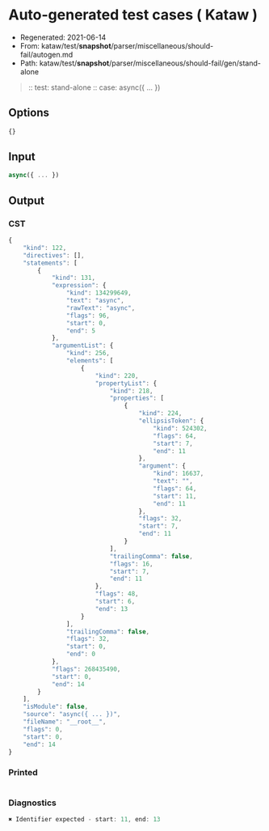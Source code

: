 # Auto-generated test cases ( Kataw )
- Regenerated: 2021-06-14
- From: kataw/test/__snapshot__/parser/miscellaneous/should-fail/autogen.md
- Path: kataw/test/__snapshot__/parser/miscellaneous/should-fail/gen/stand-alone
> :: test: stand-alone
> :: case: async({ ... })
## Options

`````js
{}
`````
## Input

`````js
async({ ... })
`````
## Output

### CST

```javascript
{
    "kind": 122,
    "directives": [],
    "statements": [
        {
            "kind": 131,
            "expression": {
                "kind": 134299649,
                "text": "async",
                "rawText": "async",
                "flags": 96,
                "start": 0,
                "end": 5
            },
            "argumentList": {
                "kind": 256,
                "elements": [
                    {
                        "kind": 220,
                        "propertyList": {
                            "kind": 218,
                            "properties": [
                                {
                                    "kind": 224,
                                    "ellipsisToken": {
                                        "kind": 524302,
                                        "flags": 64,
                                        "start": 7,
                                        "end": 11
                                    },
                                    "argument": {
                                        "kind": 16637,
                                        "text": "",
                                        "flags": 64,
                                        "start": 11,
                                        "end": 11
                                    },
                                    "flags": 32,
                                    "start": 7,
                                    "end": 11
                                }
                            ],
                            "trailingComma": false,
                            "flags": 16,
                            "start": 7,
                            "end": 11
                        },
                        "flags": 48,
                        "start": 6,
                        "end": 13
                    }
                ],
                "trailingComma": false,
                "flags": 32,
                "start": 0,
                "end": 0
            },
            "flags": 268435490,
            "start": 0,
            "end": 14
        }
    ],
    "isModule": false,
    "source": "async({ ... })",
    "fileName": "__root__",
    "flags": 0,
    "start": 0,
    "end": 14
}
```

### Printed

```javascript

```

### Diagnostics

```javascript
✖ Identifier expected - start: 11, end: 13

```

